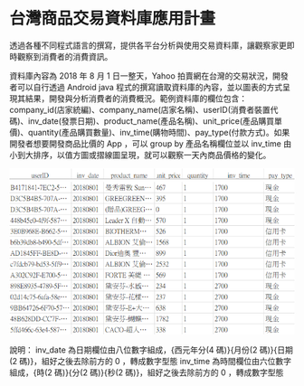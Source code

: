 # 台灣商品交易資料庫應用計畫

透過各種不同程式語言的撰寫，提供各平台分析與使用交易資料庫，讓觀察家更即時觀察到消費者的消費資訊。

資料庫內容為 2018 年 8 月 1 日一整天，Yahoo 拍賣網在台灣的交易狀況，開發者可以自行透過 Android java 程式的撰寫讀取資料庫的內容，並以圖表的方式呈現其結果，開發與分析消費者的消費概況。範例資料庫的欄位包含：company_id(店家統編)、company_name(店家名稱)、userID(消費者裝置代碼)、inv_date(發票日期)、product_name(產品名稱)、unit_price(產品購買單價)、quantity(產品購買數量)、inv_time(購物時間)、pay_type(付款方式)。如果開發者想要開發商品比價的 App ，可以 group by 產品名稱欄位並以 inv_time 由小到大排序，以值方圖或摺線圖呈現，就可以觀察一天內商品價格的變化。

![image](https://github.com/9do-service/yahoo2018-08-01/blob/master/db.png)

說明：
inv_date 為日期欄位由八位數字組成，{西元年分(4 碼)}{月份(2 碼)}{日期(2 碼)}，組好之後去除前方的 0 ，轉成數字型態
inv_time 為時間欄位由六位數字組成，{時(2 碼)}{分(2 碼)}{秒(2 碼)}，組好之後去除前方的 0 ，轉成數字型態
